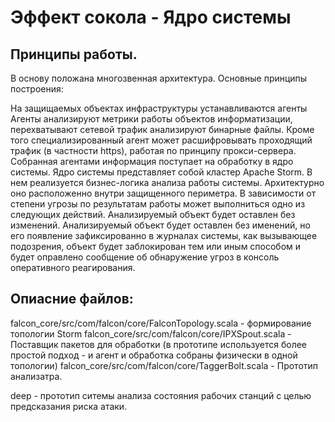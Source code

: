 # Эффект сокола - Ядро системы

## Принципы работы.

В основу положана многозвенная архитектура. Основные принципы построения:

На защищаемых объектах инфраструктуры устанавливаются агенты
Агенты анализируют метрики работы объектов информатизации, перехватывают сетевой трафик анализируют бинарные файлы. Кроме того специализированный агент может расшифровывать проходящий трафик (в частности https), работая по принципу прокси-сервера.
Собранная агентами информация поступает на обработку в ядро системы.
Ядро системы представляет собой кластер Apache Storm. В нем реализуется бизнес-логика анализа работы системы. Архитектурно оно расположенно внутри защищенного периметра.
В зависимости от степени угрозы по результатам работы может выполниться одно из следующих действий. Анализируемый объект будет оставлен без изменений. Анализируемый объект будет оставлен без именений, но его появление зафиксированно в журналах системы, как вызывающее подозрения, объект будет заблокирован тем или иным способом и будет оправлено сообщение об обнаружение угроз в консоль оперативного реагирования.

## Опиасние файлов:

falcon_core/src/com/falcon/core/FalconTopology.scala - формирование топологии Storm 
falcon_core/src/com/falcon/core/IPXSpout.scala - Поставщик пакетов для обработки (в прототипе используется более простой подход - и агент и обработка собраны физически в одной топологии) 
falcon_core/src/com/falcon/core/TaggerBolt.scala - Прототип анализатра.

deep - прототип ситемы анализа состояния рабочих станций с целью предсказания риска атаки.
